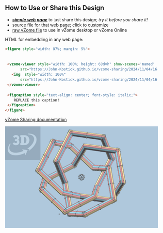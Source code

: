 
## How to Use or Share this Design

 - [***simple web page***](<https://John-Kostick.github.io/vzome-sharing/2024/11/04/16-41-24-Pentafoil-knot-Icosododeca-joints--path-2/>) to just share this design; *try it before you share it!*
 - [source file for that web page](<https://github.com/John-Kostick/vzome-sharing/edit/main/2024/11/04/16-41-24-Pentafoil-knot-Icosododeca-joints--path-2/index.md>); click to customize
 - [raw vZome file](<https://raw.githubusercontent.com/John-Kostick/vzome-sharing/main/2024/11/04/16-41-24-Pentafoil-knot-Icosododeca-joints--path-2/Pentafoil-knot-Icosododeca-joints--path-2.vZome>) to use in vZome desktop or vZome Online
 
 HTML for embedding in any web page:
 ```html
<figure style="width: 87%; margin: 5%">
  
  
  <vzome-viewer style="width: 100%; height: 60dvh" show-scenes='named'
        src="https://John-Kostick.github.io/vzome-sharing/2024/11/04/16-41-24-Pentafoil-knot-Icosododeca-joints--path-2/Pentafoil-knot-Icosododeca-joints--path-2.vZome" >
    <img  style="width: 100%"
        src="https://John-Kostick.github.io/vzome-sharing/2024/11/04/16-41-24-Pentafoil-knot-Icosododeca-joints--path-2/Pentafoil-knot-Icosododeca-joints--path-2.png" >
  </vzome-viewer>

  <figcaption style="text-align: center; font-style: italic;">
     REPLACE this caption!
  </figcaption>
</figure>

 ```

[vZome Sharing documentation](https://vzome.github.io/vzome/sharing.html#how-it-works)

![Image](<Pentafoil-knot-Icosododeca-joints--path-2.png>)

